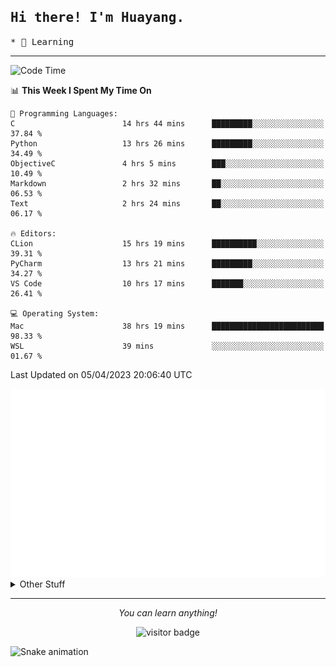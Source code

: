 <h2>
    <samp>Hi there! I'm Huayang.</samp>
</h2>
<p>
    <samp>
        * 🧐 Learning
    </samp>
</p>

<hr>

<!--START_SECTION:waka-->
![Code Time](http://img.shields.io/badge/Code%20Time-655%20hrs%2036%20mins-blue)

📊 **This Week I Spent My Time On** 

```text
💬 Programming Languages: 
C                        14 hrs 44 mins      █████████░░░░░░░░░░░░░░░░   37.84 % 
Python                   13 hrs 26 mins      █████████░░░░░░░░░░░░░░░░   34.49 % 
ObjectiveC               4 hrs 5 mins        ███░░░░░░░░░░░░░░░░░░░░░░   10.49 % 
Markdown                 2 hrs 32 mins       ██░░░░░░░░░░░░░░░░░░░░░░░   06.53 % 
Text                     2 hrs 24 mins       ██░░░░░░░░░░░░░░░░░░░░░░░   06.17 % 

🔥 Editors: 
CLion                    15 hrs 19 mins      ██████████░░░░░░░░░░░░░░░   39.31 % 
PyCharm                  13 hrs 21 mins      █████████░░░░░░░░░░░░░░░░   34.27 % 
VS Code                  10 hrs 17 mins      ███████░░░░░░░░░░░░░░░░░░   26.41 % 

💻 Operating System: 
Mac                      38 hrs 19 mins      █████████████████████████   98.33 % 
WSL                      39 mins             ░░░░░░░░░░░░░░░░░░░░░░░░░   01.67 % 
```


 Last Updated on 05/04/2023 20:06:40 UTC
<!--END_SECTION:waka-->

<picture>
    <img src="/github-metrics.svg" alt="github metrics" style='visibility:visible'>
</picture>

<details>
  <summary>Other Stuff</summary>
  <br />
<!--   
  <p align="left">
    <img height="180em" src="https://github-readme-streak-stats.herokuapp.com/?user=GuillaumeFalourd" />
    
  </p> -->

  * 🏆 Some GitHub statistical reports:
  
  <img width="100%" src="https://github-profile-trophy.vercel.app/?username=xmchxup&column=7">
  <p align="left">  
    <img height="180em" src="https://github-readme-stats.vercel.app/api?username=xmchxup&hide_border=true&show_icons=true&include_all_commits=true&bg_color=0,EC6C6C,FFD479,FFFC79,73FA79&theme=graywhite&locale=en" />
    <img height="180em" src="https://github-readme-stats.vercel.app/api/top-langs/?username=xmchxup&hide=css,scss,html&langs_count=8&hide_border=true&layout=compact&bg_color=0,73FA79,73FDFF,D783FF&theme=graywhite&locale=en" />
  </p>
  
  <img width="100%" src="https://github-profile-summary-cards.vercel.app/api/cards/profile-details?username=xmchxup&theme=github" />
 
</a>
</details>
<hr>
<p align="center">
    <i>You can learn anything!</i>
    <p align="center">
        <img src="https://visitor-badge.laobi.icu/badge?page_id=xmchxup" alt="visitor badge"/>       
    </p>
</p>

![Snake animation](https://github.com/XmchxUp/XmchxUp/blob/output/github-contribution-grid-snake.gif)


